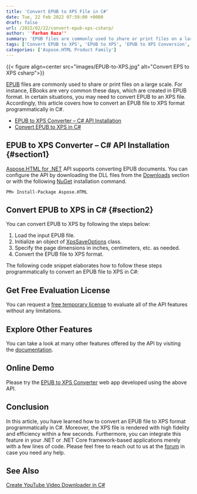 ```yaml
---
title: 'Convert EPUB to XPS File in C#'
date: Tue, 22 Feb 2022 07:59:00 +0000
draft: false
url: /2022/02/22/convert-epub-xps-csharp/
author: ''Farhan Raza''
summary: 'EPUB files are commonly used to share or print files on a large scale. For instance, EBooks are very common these days, which are created in EPUB format. In certain situations, you may need to convert EPUB to an XPS file. Accordingly, this article covers how to **convert an EPUB file to XPS format programmatically in C#**.'
tags: ['Convert EPUB to XPS', 'EPUB to XPS', 'EPUB to XPS Conversion', 'EPUB to XPS in .NET', 'EPUB to XPS in csharp']
categories: ['Aspose.HTML Product Family']
---
```




{{< figure align=center src="images/EPUB-to-XPS.jpg" alt="Convert EPS to XPS csharp">}}


[EPUB][1] files are commonly used to share or print files on a large scale. For instance, EBooks are very common these days, which are created in EPUB format. In certain situations, you may need to convert EPUB to an XPS file. Accordingly, this article covers how to convert an EPUB file to XPS format programmatically in C#.

*   [EPUB to XPS Converter – C# API Installation][2]
*   [Convert EPUB to XPS in C#][3]

## EPUB to XPS Converter – C# API Installation {#section1}

[Aspose.HTML for .NET][4] API supports converting EPUB documents. You can configure the API by downloading the DLL files from the [Downloads][5] section or with the following [NuGet][6] installation command.

```
PM> Install-Package Aspose.HTML
```

## Convert EPUB to XPS in C# {#section2}

You can convert EPUB to XPS by following the steps below:

1.  Load the input EPUB file.
2.  Initialize an object of [XpsSaveOptions][7] class.
3.  Specify the page dimensions in inches, centimeters, etc. as needed.
4.  Convert the EPUB file to XPS format.

The following code snippet elaborates how to follow these steps programmatically to convert an EPUB file to XPS in C#:



## Get Free Evaluation License

You can request a [free temporary license][8] to evaluate all of the API features without any limitations.

## Explore Other Features

You can take a look at many other features offered by the API by visiting the [documentation][9].

## Online Demo

Please try the [EPUB to XPS Converter][10] web app developed using the above API.

## Conclusion

In this article, you have learned how to convert an EPUB file to XPS format programmatically in C#. Moreover, the XPS file is rendered with high fidelity and efficiency within a few seconds. Furthermore, you can integrate this feature in your .NET or .NET Core framework-based applications merely with a few lines of code. Please feel free to reach out to us at the [forum][11] in case you need any help.

## See Also

[Create YouTube Video Downloader in C#][12]




[1]: https://docs.fileformat.com/ebook/epub/
[2]: #section1
[3]: #section2
[4]: https://products.aspose.com/html/net
[5]: https://downloads.aspose.com/html/net
[6]: https://www.nuget.org/packages/Aspose.HTML
[7]: https://apireference.aspose.com/html/net/aspose.html.saving/xpssaveoptions
[8]: https://purchase.aspose.com/temporary-license
[9]: https://docs.aspose.com/html/net/
[10]: https://products.aspose.app/html/conversion/epub-to-xps
[11]: https://forum.aspose.com/c/html/29
[12]: https://blog.aspose.com/2021/12/30/create-youtube-downloader-in-csharp/




